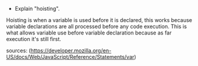 * Explain "hoisting".

Hoisting is when a variable is used before it is declared, this works because variable declarations are all processed before any code execution. This is what allows variable use before variable declaration because as far execution it's still first.

sources: (https://developer.mozilla.org/en-US/docs/Web/JavaScript/Reference/Statements/var)